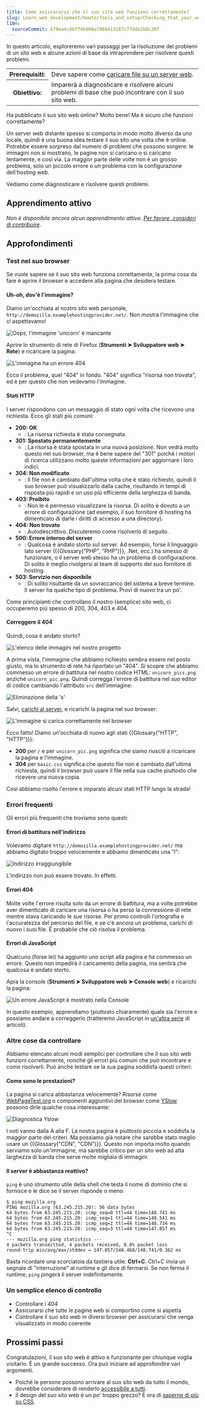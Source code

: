 ```yaml
---
title: Come assicurarsi che il suo sito web funzioni correttamente?
slug: Learn_web_development/Howto/Tools_and_setup/Checking_that_your_web_site_is_working_properly
l10n:
  sourceCommit: 479ea4c8bff4b900a7968413287c77dde2b0c20f
---
```


In questo articolo, esploreremo vari passaggi per la risoluzione dei problemi di un sito web e alcune azioni di base da intraprendere per risolvere questi problemi.

<table>
  <tbody>
    <tr>
      <th scope="row">Prerequisiti:</th>
      <td>
        Deve sapere come
        <a
          href="/it/docs/Learn_web_development/Howto/Tools_and_setup/Upload_files_to_a_web_server"
          >caricare file su un server web</a
        >.
      </td>
    </tr>
    <tr>
      <th scope="row">Obiettivo:</th>
      <td>
        Imparerà a diagnosticare e risolvere alcuni problemi di base che può incontrare con il suo sito web.
      </td>
    </tr>
  </tbody>
</table>

Ha pubblicato il suo sito web online? Molto bene! Ma è sicuro che funzioni correttamente?

Un server web distante spesso si comporta in modo molto diverso da uno locale, quindi è una buona idea testare il suo sito una volta che è online. Potrebbe essere sorpreso dal numero di problemi che possono sorgere: le immagini non si mostrano, le pagine non si caricano o si caricano lentamente, e così via. La maggior parte delle volte non è un grosso problema, solo un piccolo errore o un problema con la configurazione dell'hosting web.

Vediamo come diagnosticare e risolvere questi problemi.

## Apprendimento attivo

_Non è disponibile ancora alcun apprendimento attivo. [Per favore, consideri di contribuire](/it/docs/MDN/Community/Getting_started)._

## Approfondimenti

### Test nel suo browser

Se vuole sapere se il suo sito web funziona correttamente, la prima cosa da fare è aprire il browser e accedere alla pagina che desidera testare.

#### Uh-oh, dov'è l'immagine?

Diamo un'occhiata al nostro sito web personale, `http://demozilla.examplehostingprovider.net/`. Non mostra l'immagine che ci aspettavamo!

![Oops, l'immagine 'unicorn' è mancante](image-missing.png)

Aprire lo strumento di rete di Firefox (**Strumenti ➤ Sviluppatore web ➤ Rete**) e ricaricare la pagina:

![L'immagine ha un errore 404](error404.png)

Ecco il problema, quel "404" in fondo. "404" significa "risorsa non trovata", ed è per questo che non vedevamo l'immagine.

#### Stati HTTP

I server rispondono con un messaggio di stato ogni volta che ricevono una richiesta. Ecco gli stati più comuni:

- **200: OK**
  - : La risorsa richiesta è stata consegnata.
- **301: Spostato permanentemente**
  - : La risorsa è stata spostata in una nuova posizione. Non vedrà molto questo nel suo browser, ma è bene sapere del "301" poiché i motori di ricerca utilizzano molto queste informazioni per aggiornare i loro indici.
- **304: Non modificato**
  - : Il file non è cambiato dall'ultima volta che è stato richiesto, quindi il suo browser può visualizzarlo dalla cache, risultando in tempi di risposta più rapidi e un uso più efficiente della larghezza di banda.
- **403: Proibito**
  - : Non le è permesso visualizzare la risorsa. Di solito è dovuto a un errore di configurazione (ad esempio, il suo fornitore di hosting ha dimenticato di darle i diritti di accesso a una directory).
- **404: Non trovato**
  - : Autodescrittivo. Discuteremo come risolverlo di seguito.
- **500: Errore interno del server**
  - : Qualcosa è andato storto sul server. Ad esempio, forse il linguaggio lato server ({{Glossary("PHP", "PHP")}}, .Net, ecc.) ha smesso di funzionare, o il server web stesso ha un problema di configurazione. Di solito è meglio rivolgersi al team di supporto del suo fornitore di hosting.
- **503: Servizio non disponibile**
  - : Di solito risultante da un sovraccarico del sistema a breve termine. Il server ha qualche tipo di problema. Provi di nuovo tra un po'.

Come principianti che controllano il nostro (semplice) sito web, ci occuperemo più spesso di 200, 304, 403 e 404.

#### Correggere il 404

Quindi, cosa è andato storto?

![L'elenco delle immagini nel nostro progetto](demozilla-images-list.png)

A prima vista, l'immagine che abbiamo richiesto sembra essere nel posto giusto, ma lo strumento di rete ha riportato un "404". Si scopre che abbiamo commesso un errore di battitura nel nostro codice HTML: `unicorn_pics.png` anziché `unicorn_pic.png`. Quindi corregga l'errore di battitura nel suo editor di codice cambiando l'attributo `src` dell'immagine:

![Eliminazione della 's'](code-correct.png)

Salvi, [carichi al server](/it/docs/Learn_web_development/Howto/Tools_and_setup/Upload_files_to_a_web_server), e ricarichi la pagina nel suo browser:

![L'immagine si carica correttamente nel browser](image-corrected.png)

Ecco fatto! Diamo un'occhiata di nuovo agli stati {{Glossary("HTTP", "HTTP")}}:

- **200** per `/` e per `unicorn_pic.png` significa che siamo riusciti a ricaricare la pagina e l'immagine.
- **304** per `basic.css` significa che questo file non è cambiato dall'ultima richiesta, quindi il browser può usare il file nella sua cache piuttosto che ricevere una nuova copia.

Così abbiamo risolto l'errore e imparato alcuni stati HTTP lungo la strada!

### Errori frequenti

Gli errori più frequenti che troviamo sono questi:

#### Errori di battitura nell'indirizzo

Volevamo digitare `http://demozilla.examplehostingprovider.net/` ma abbiamo digitato troppo velocemente e abbiamo dimenticato una "l":

![Indirizzo irraggiungibile](cannot-find-server.png)

L'indirizzo non può essere trovato. In effetti.

#### Errori 404

Molte volte l'errore risulta solo da un errore di battitura, ma a volte potrebbe aver dimenticato di caricare una risorsa o ha perso la connessione di rete mentre stava caricando le sue risorse. Per primo controlli l'ortografia e l'accuratezza del percorso del file, e se c'è ancora un problema, carichi di nuovo i suoi file. È probabile che ciò risolva il problema.

#### Errori di JavaScript

Qualcuno (forse lei) ha aggiunto uno script alla pagina e ha commesso un errore. Questo non impedirà il caricamento della pagina, ma sentirà che qualcosa è andato storto.

Apra la console (**Strumenti ➤ Sviluppatore web ➤ Console web**) e ricarichi la pagina:

![Un errore JavaScript è mostrato nella Console](js-error.png)

In questo esempio, apprendiamo (piuttosto chiaramente) quale sia l'errore e possiamo andare a correggerlo (tratteremo JavaScript in [un'altra serie](/it/docs/Learn_web_development/Core/Scripting) di articoli).

### Altre cose da controllare

Abbiamo elencato alcuni modi semplici per controllare che il suo sito web funzioni correttamente, nonché gli errori più comuni che può incontrare e come risolverli. Può anche testare se la sua pagina soddisfa questi criteri:

#### Come sono le prestazioni?

La pagina si carica abbastanza velocemente? Risorse come [WebPageTest.org](https://www.webpagetest.org/) o componenti aggiuntivi del browser come [YSlow](https://github.com/marcelduran/yslow) possono dirle qualche cosa interessante:

![Diagnostica Yslow](yslow-diagnostics.png)

I voti vanno dalla A alla F. La nostra pagina è piuttosto piccola e soddisfa la maggior parte dei criteri. Ma possiamo già notare che sarebbe stato meglio usare un {{Glossary("CDN", "CDN")}}. Questo non importa molto quando serviamo solo un'immagine, ma sarebbe critico per un sito web ad alta larghezza di banda che serve molte migliaia di immagini.

#### Il server è abbastanza reattivo?

`ping` è uno strumento utile della shell che testa il nome di dominio che si fornisce e le dice se il server risponde o meno:

```plain
$ ping mozilla.org
PING mozilla.org (63.245.215.20): 56 data bytes
64 bytes from 63.245.215.20: icmp_seq=0 ttl=44 time=148.741 ms
64 bytes from 63.245.215.20: icmp_seq=1 ttl=44 time=148.541 ms
64 bytes from 63.245.215.20: icmp_seq=2 ttl=44 time=148.734 ms
64 bytes from 63.245.215.20: icmp_seq=3 ttl=44 time=147.857 ms
^C
--- mozilla.org ping statistics ---
4 packets transmitted, 4 packets received, 0.0% packet loss
round-trip min/avg/max/stddev = 147.857/148.468/148.741/0.362 ms
```

Basta ricordare una scorciatoia da tastiera utile: **Ctrl+C**. Ctrl+C invia un segnale di "interruzione" al runtime e gli dice di fermarsi. Se non ferma il runtime, `ping` pingerà il server indefinitamente.

### Un semplice elenco di controllo

- Controllare i 404
- Assicurarsi che tutte le pagine web si comportino come si aspetta
- Controllare il suo sito web in diversi browser per assicurarsi che venga visualizzato in modo coerente

## Prossimi passi

Congratulazioni, il suo sito web è attivo e funzionante per chiunque voglia visitarlo. È un grande successo. Ora può iniziare ad approfondire vari argomenti.

- Poiché le persone possono arrivare al suo sito web da tutto il mondo, dovrebbe considerare di renderlo [accessibile a tutti](/it/docs/Learn_web_development/Howto/Design_and_accessibility/What_is_accessibility).
- Il design del suo sito web è un po' troppo grezzo? È ora di [saperne di più su CSS](/it/docs/Learn_web_development/Core/Styling_basics).

